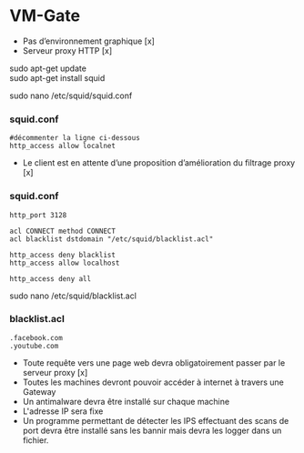 # VM-Gate
- Pas d’environnement graphique [x]
- Serveur proxy HTTP [x]  

sudo apt-get update  
sudo apt-get install squid

sudo nano /etc/squid/squid.conf
### squid.conf
```
#décommenter la ligne ci-dessous
http_access allow localnet
```
- Le client est en attente d’une proposition d’amélioration du filtrage proxy [x]
### squid.conf
```
http_port 3128

acl CONNECT method CONNECT
acl blacklist dstdomain "/etc/squid/blacklist.acl"

http_access deny blacklist
http_access allow localhost

http_access deny all
```
sudo nano /etc/squid/blacklist.acl
### blacklist.acl
```
.facebook.com
.youtube.com
```

- Toute requête vers une page web devra obligatoirement passer par le serveur proxy [x]
- Toutes les machines devront pouvoir accéder à internet à travers une Gateway 
- Un antimalware devra être installé sur chaque machine
- L'adresse IP sera fixe
- Un programme permettant de détecter les IPS effectuant des scans de port devra être installé sans les bannir mais devra les logger dans un fichier.


